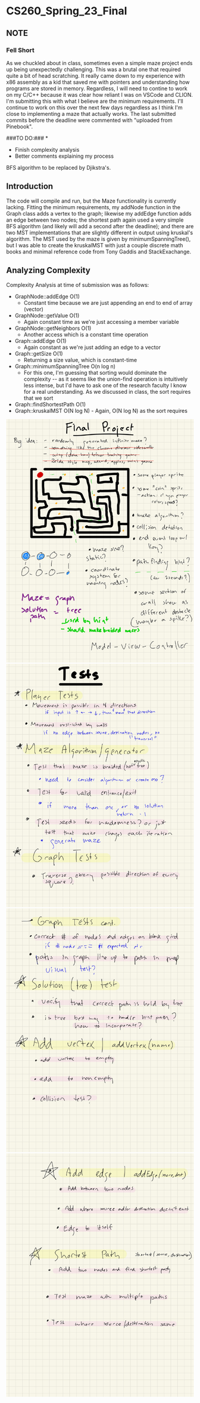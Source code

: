 # CS260_Spring_23_Final

## NOTE

### Fell Short ###
As we chuckled about in class, sometimes even a simple maze project ends up being unexpectedly challenging. This was a brutal one that required quite a bit of head scratching. It really came down to my experience with x86 assembly as a kid that saved me with pointers and understanding how programs are stored in memory. Regardless, I will need to contine to work on my C/C++ because it was clear how reliant I was on VSCode and CLION. I'm submitting this with what I believe are the minimum requirements. I'll continue to work on this over the next few days regardless as I think I'm close to implementing a maze that actually works. The last submitted commits before the deadline were commented with "uploaded from Pinebook". 

###TO DO:###
* 
* Finish complexity analysis
* Better comments explaining my process


BFS algorithm to be replaced by Djikstra's. 

## Introduction
The code will compile and run, but the Maze functionality is currently lacking. Fitting the minimum requirements, my addNode function in the Graph class adds a vertex to the graph; likewise my addEdge function adds an edge between two nodes; the shortest path again used a very simple BFS algorithm (and likely will add a second after the deadline); and there are two MST implementations that are slightly different in output using kruskal's algorithm. The MST used by the maze is given by minimumSpanningTree(), but I was able to create the kruskalMST with just a couple discrete math books and minimal reference code from Tony Gaddis and StackExachange.

## Analyzing Complexity

Complexity Analysis at time of submission was as follows: 

* GraphNode::addEdge O(1)
   - Constant time because we are just appending an end to end of array (vector)
* GraphNode::getValue O(1)
   - Again constant time as we're just accessing a member variable
* GraphNode::getNeighbors O(1)
   - Another access which is a constant time operation
* Graph::addEdge O(1)
   - Again constant as we're just adding an edge to a vector
* Graph::getSize O(1)
   - Returning a size value, which is constant-time
* Graph::minimumSpanningTree O(n log n)
   - For this one, I'm guessing that sorting would dominate the complexity -- as it seems like the union-find operation is intuitively less intense, but I'd have to ask one of the research faculty I know for a real understanding. As we discussed in class, the sort requires that we sort
* Graph::findShortestPath O(1)
* Graph::kruskalMST O(N log N)   - Again, O(N log N) as the sort requires 

![](https://github.com/TetherIO/CS260_Spring_23_Final/blob/main/Data%20Structures-2.jpg?raw=true)
![](https://github.com/TetherIO/CS260_Spring_23_Final/blob/main/Data%20Structures-3.jpg?raw=true)
![](https://github.com/TetherIO/CS260_Spring_23_Final/blob/main/Data%20Structures-4.jpg?raw=true)
![](https://github.com/TetherIO/CS260_Spring_23_Final/blob/main/Data%20Structures-5.jpg?raw=true)
